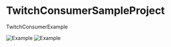 # TwitchConsumerSampleProject
TwitchConsumerExample

![Example](https://i.imgur.com/3RsHKNp.gif)
![Example](https://i.imgur.com/3RsHKNp.gifv)
